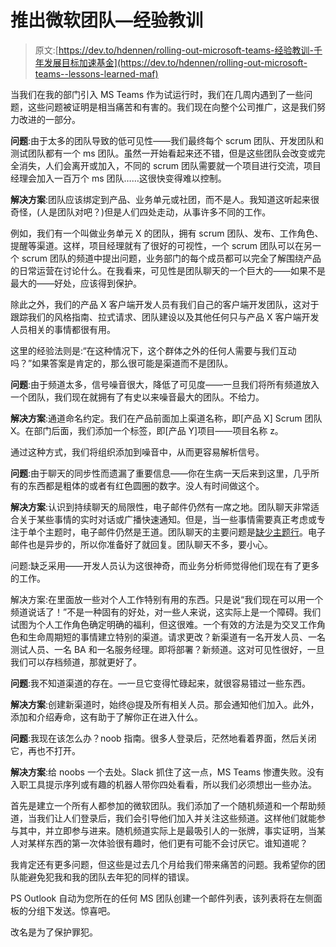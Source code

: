 # 推出微软团队—经验教训

> 原文:[https://dev.to/hdennen/rolling-out-microsoft-teams-经验教训-千年发展目标加速基金](https://dev.to/hdennen/rolling-out-microsoft-teams--lessons-learned-maf)

当我们在我的部门引入 MS Teams 作为试运行时，我们在几周内遇到了一些问题，这些问题被证明是相当痛苦和有害的。我们现在向整个公司推广，这是我们努力改进的一部分。

**问题**:由于太多的团队导致的低可见性——我们最终每个 scrum 团队、开发团队和测试团队都有一个 ms 团队。虽然一开始看起来还不错，但是这些团队会改变或完全消失，人们会离开或加入，不同的 scrum 团队需要就一个项目进行交流，项目经理会加入一百万个 ms 团队……这很快变得难以控制。

**解决方案**:团队应该绑定到产品、业务单元或社团，而不是人。我知道这听起来很奇怪，(人是团队对吧？)但是人们四处走动，从事许多不同的工作。

例如，我们有一个叫做业务单元 X 的团队，拥有 scrum 团队、发布、工作角色、提醒等渠道。这样，项目经理就有了很好的可视性，一个 scrum 团队可以在另一个 scrum 团队的频道中提出问题，业务部门的每个成员都可以完全了解围绕产品的日常运营在讨论什么。在我看来，可见性是团队聊天的一个巨大的——如果不是最大的——好处，应该得到保护。

除此之外，我们的产品 X 客户端开发人员有我们自己的客户端开发团队，这对于跟踪我们的风格指南、拉式请求、团队建设以及其他任何只与产品 X 客户端开发人员相关的事情都很有用。

这里的经验法则是:“在这种情况下，这个群体之外的任何人需要与我们互动吗？”如果答案是肯定的，那么很可能是渠道而不是团队。

**问题**:由于频道太多，信号噪音很大，降低了可见度——一旦我们将所有频道放入一个团队，我们现在就拥有了有史以来噪音最大的团队。不给力。

**解决方案**:通道命名约定。我们在产品前面加上渠道名称，即[产品 X] Scrum 团队 X。在部门后面，我们添加一个标签，即[产品 Y]项目——项目名称 z。

通过这种方式，我们将组织添加到噪音中，从而更容易解析信号。

**问题**:由于聊天的同步性而遗漏了重要信息——你在生病一天后来到这里，几乎所有的东西都是粗体的或者有红色圆圈的数字。没人有时间做这个。

**解决方案**:认识到持续聊天的局限性，电子邮件仍然有一席之地。团队聊天非常适合关于某些事情的实时对话或广播快速通知。但是，当一些事情需要真正考虑或专注于单个主题时，电子邮件仍然是王道。团队聊天的主要问题是[缺少主题行](https://m.signalvnoise.com/is-group-chat-making-you-sweat-744659addf7d)。电子邮件也是异步的，所以你准备好了就回复。团队聊天不多，要小心。

问题:缺乏采用——开发人员认为这很神奇，而业务分析师觉得他们现在有了更多的工作。

解决方案:在里面放一些对个人工作特别有用的东西。只是说“我们现在可以用一个频道说话了！”不是一种固有的好处，对一些人来说，这实际上是一个障碍。我们试图为个人工作角色确定明确的福利，但这很难。一个有效的方法是为交叉工作角色和生命周期短的事情建立特别的渠道。请求更改？新渠道有一名开发人员、一名测试人员、一名 BA 和一名服务经理。即将部署？新频道。这对可见性很好，一旦我们可以存档频道，那就更好了。

**问题**:我不知道渠道的存在。—一旦它变得忙碌起来，就很容易错过一些东西。

**解决方案**:创建新渠道时，始终@提及所有相关人员。那会通知他们加入。此外，添加和介绍寿命，这有助于了解你正在进入什么。

**问题**:我现在该怎么办？noob 指南。很多人登录后，茫然地看着界面，然后关闭它，再也不打开。

**解决方案**:给 noobs 一个去处。Slack 抓住了这一点，MS Teams 惨遭失败。没有入职工具提示序列或有趣的机器人带你四处看看，所以我们必须想出一些办法。

首先是建立一个所有人都参加的微软团队。我们添加了一个随机频道和一个帮助频道，当我们让人们登录后，我们会引导他们加入并关注这些频道。这样他们就能参与其中，并立即参与进来。随机频道实际上是最吸引人的一张牌，事实证明，当某人对某样东西的第一次体验很有趣时，他们更有可能不会讨厌它。谁知道呢？

我肯定还有更多问题，但这些是过去几个月给我们带来痛苦的问题。我希望你的团队能避免犯我和我的团队去年犯的同样的错误。

PS Outlook 自动为您所在的任何 MS 团队创建一个邮件列表，该列表将在左侧面板的分组下发送。惊喜吧。

改名是为了保护罪犯。